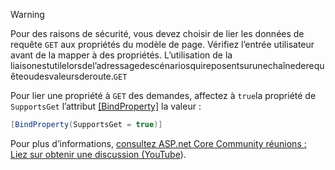 > [!WARNING]
> Pour des raisons de sécurité, vous devez choisir de lier les données de requête `GET` aux propriétés du modèle de page. Vérifiez l’entrée utilisateur avant de la mapper à des propriétés. L’utilisation de la liaisonestutilelorsdel’adressagedescénariosquireposentsurunechaînederequêteoudesvaleursderoute.`GET`
>
> Pour lier une propriété à `GET` des demandes, affectez à `true`la propriété de `SupportsGet` l’attribut [[BindProperty]](xref:Microsoft.AspNetCore.Mvc.BindPropertyAttribute) la valeur :
>
> ```csharp
> [BindProperty(SupportsGet = true)]
> ```
>
> Pour plus d’informations, [consultez ASP.net Core Community réunions : Liez sur obtenir une discussion (YouTube](https://www.youtube.com/watch?v=p7iHB9V-KVU&feature=youtu.be&t=54m27s)).
